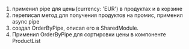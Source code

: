 1) применил pipe для цены(currency: 'EUR') в продуктах и в корзине
2) переписал метод для получения продуктов на промис, применил async pipe
3) создал OrderByPipe, описал его в SharedModule.
4) Применил OrderByPipe для сортировки цены в компоненте ProductList 